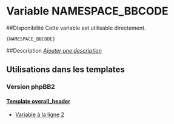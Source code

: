 # Variable NAMESPACE_BBCODE

##Disponibilité
Cette variable est utilisable directement.

```html
{NAMESPACE_BBCODE}
```

##Description
[*Ajouter une description*](https://fa-tvars.appspot.com/var/NAMESPACE_BBCODE)

## Utilisations dans les templates

### Version phpBB2

#### [Template overall_header](subsilver/overall_header.md#readme)
* [Variable &agrave; la ligne 2](../subsilver/overall_header.tpl#L2)